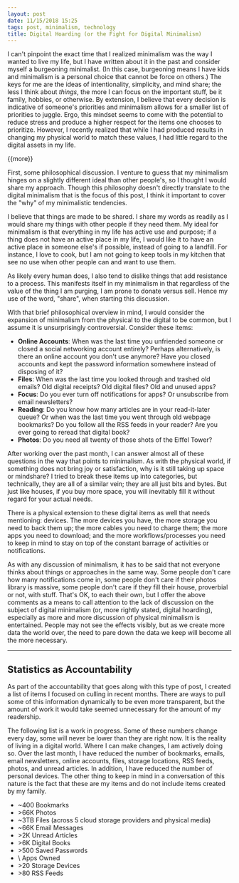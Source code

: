 ```yaml
---
layout: post
date: 11/15/2018 15:25
tags: post, minimalism, technology 
title: Digital Hoarding (or the Fight for Digital Minimalism)
---
```


I can't pinpoint the exact time that I realized minimalism was the way I wanted to live my life, but I have written about it in the past and consider myself a burgeoning minimalist. (In this case, burgeoning means I have kids and minimalism is a personal choice that cannot be force on others.) The keys for me are the ideas of intentionality, simplicity, and mind share; the less I think about *things*, the more I can focus on the important stuff, be it family, hobbies, or otherwise. By extension, I believe that every decision is indicative of someone's priorities and minimalism allows for a smaller list of priorities to juggle. Ergo, this mindset seems to come with the potential to reduce stress and produce a higher respect for the items one chooses to prioritize. However, I recently realized that while I had produced results in changing my physical world to match these values, I had little regard to the digital assets in my life.

{{more}}

First, some philosophical discussion. I venture to guess that my minimalism hinges on a slightly different ideal than other people's, so I thought I would share my approach. Though this philosophy doesn't directly translate to the digital minimalism that is the focus of this post, I think it important to cover the "why" of my minimalistic tendencies.

I believe that things are made to be shared. I share my words as readily as I would share my things with other people if they need them. My ideal for minimalism is that everything in my life has active use and purpose; if a thing does not have an active place in my life, I would like it to have an active place in someone else's if possible, instead of going to a landfill. For instance, I love to cook, but I am not going to keep tools in my kitchen that see no use when other people can and want to use them.

As likely every human does, I also tend to dislike things that add resistance to a process. This manifests itself in my minimalism in that regardless of the value of the thing I am purging, I am prone to donate versus sell. Hence my use of the word, "share", when starting this discussion.

With that brief philosophical overview in mind, I would consider the expansion of minimalism from the physical to the digital to be common, but I assume it is unsurprisingly controversial. Consider these items:

+ **Online Accounts**: When was the last time you unfriended someone or closed a social networking account entirely? Perhaps alternatively, is there an online account you don't use anymore? Have you closed accounts and kept the password information somewhere instead of disposing of it?
+ **Files**: When was the last time you looked through and trashed old emails? Old digital receipts? Old digital files? Old and unused apps?
+ **Focus**: Do you ever turn off notifications for apps? Or unsubscribe from email newsletters?
+ **Reading**: Do you know how many articles are in your read-it-later queue? Or when was the last time you went through old webpage bookmarks? Do you follow all the RSS feeds in your reader? Are you ever going to reread that digital book?
+ **Photos**: Do you need all twenty of those shots of the Eiffel Tower?

After working over the past month, I can answer almost all of these questions in the way that points to minimalism. As with the physical world, if something does not bring joy or satisfaction, why is it still taking up space or mindshare? I tried to break these items up into categories, but technically, they are all of a similar vein; they are all just bits and bytes. But just like houses, if you buy more space, you will inevitably fill it without regard for your actual needs.

There is a physical extension to these digital items as well that needs mentioning: devices. The more devices you have, the more storage you need to back them up; the more cables you need to charge them; the more apps you need to download; and the more workflows/processes you need to keep in mind to stay on top of the constant barrage of activities or notifications.

As with any discussion of minimalism, it has to be said that not everyone thinks about things or approaches in the same way. Some people don't care how many notifications come in, some people don't care if their photos library is massive, some people don't care if they fill their house, proverbial or not, with stuff. That's OK, to each their own, but I offer the above comments as a means to call attention to the lack of discussion on the subject of digital minimalism (or, more rightly stated, digital hoarding), especially as more and more discussion of physical minimalism is entertained. People may not see the effects visibly, but as we create more data the world over, the need to pare down the data we keep will become all the more necessary.

<hr>

## Statistics as Accountability
As part of the accountability that goes along with this type of post, I created a list of items I focused on culling in recent months. There are ways to pull some of this information dynamically to be even more transparent, but the amount of work it would take seemed unnecessary for the amount of my readership.

The following list is a work in progress. Some of these numbers change every day, some will never be lower than they are right now. It is the reality of living in a digital world. Where I can make changes, I am actively doing so. Over the last month, I have reduced the number of bookmarks, emails, email newsletters, online accounts, files, storage locations, RSS feeds, photos, and unread articles. In addition, I have reduced the number of personal devices. The other thing to keep in mind in a conversation of this nature is the fact that these are my items and do not include items created by my family.

* \~400 Bookmarks
* \>66K Photos
* \~3TB Files (across 5 cloud storage providers and physical media)
* \~66K Email Messages
* \>2K Unread Articles
* \>6K Digital Books
* \>500 Saved Passwords
* \ Apps Owned
* \>20 Storage Devices
* \>80 RSS Feeds